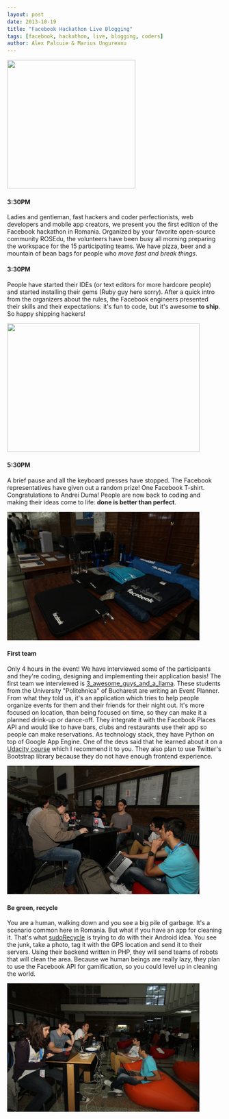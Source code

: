 ```yaml
---
layout: post
date: 2013-10-19
title: "Facebook Hackathon Live Blogging"
tags: [facebook, hackathon, live, blogging, coders]
author: Alex Palcuie & Marius Ungureanu
---
```


<div class='right'>
<img width="300" height="300" src="http://distilleryimage10.ak.instagram.com/b88daa3e38a911e3893622000a1fcd0b_7.jpg">
</div>

#### 3:30PM

Ladies and gentleman, fast hackers and coder perfectionists, web developers and mobile app creators, we present you the first edition of the Facebook hackathon in Romania. Organized by your favorite open-source community ROSEdu, the volunteers have been busy all morning preparing the workspace for the 15 participating teams. We have pizza, beer and a mountain of bean bags for people who _move fast and break things_.

<div style="clear:both;"></div>

#### 3:30PM

People have started their IDEs (or text editors for more hardcore people) and started installing their gems (Ruby guy here sorry). After a quick intro from the organizers about the rules, the Facebook engineers presented their skills and their expectations: it's fun to code, but it's awesome **to ship**. So happy shipping hackers!


<div class="center">
<img width="450" height="300" src="https://fbcdn-sphotos-g-a.akamaihd.net/hphotos-ak-ash3/1381306_602864479775589_1298026562_n.jpg">
</div>

#### 5:30PM

A brief pause and all the keyboard presses have stopped. The Facebook representatives have given out a random prize! One Facebook T-shirt. Congratulations to Andrei Duma! People are now back to coding and making their ideas come to life: **done is better than perfect**.

<div class="center">
<img width="450" height="300" src="assets/facebook-hackathon/premii_facebook.jpg">
</div>

#### First team

Only 4 hours in the event! We have interviewed some of the participants and they're coding, designing and implementing their application basis! The first team we interviewed is [3_awesome_guys_and_a_llama](https://github.com/rosedu/3_awesome_guyes_and_a_llama). These students from the University "Politehnica" of Bucharest are writing an Event Planner. From what they told us, it's an application which tries to help people organize events for them and their friends for their night out. It's more focused on location, than being focused on time, so they can make it a planned drink-up or dance-off. They integrate it with the Facebook Places API and would like to have bars, clubs and restaurants use their app so people can make reservations. As technology stack, they have Python on top of Google App Engine. One of the devs said that he learned about it on a [Udacity course](https://www.udacity.com/course/cs253) which I recommend it to you. They also plan to use Twitter's Bootstrap library because they do not have enough frontend experience.

<div class="center">
<img width="450" height="300" src="assets/facebook-hackathon/two_guys_llama.JPG">
</div>

#### Be green, recycle

You are a human, walking down and you see a big pile of garbage. It's a scenario common here in Romania. But what if you have an app for cleaning it. That's what [sudoRecycle](https://github.com/rosedu/sudoRecycle) is trying to do with their Android idea. You see the junk, take a photo, tag it with the GPS location and send it to their servers. Using their backend written in PHP, they will send teams of robots that will clean the area. Because we human beings are really lazy, they plan to use the Facebook API for gamification, so you could level up in cleaning the world.

<div class="center">
<img width="450" height="300" src="assets/facebook-hackathon/sudo_recycle.JPG">
</div>
